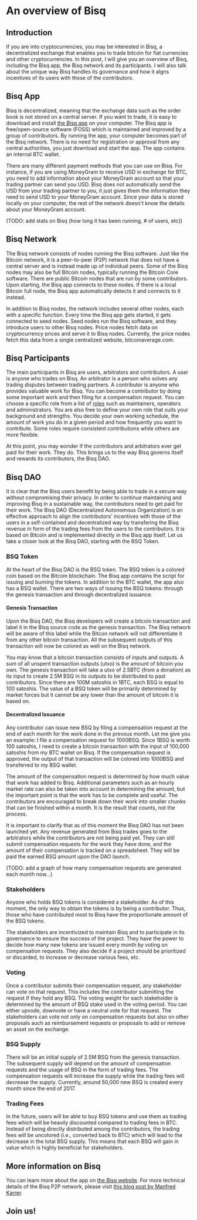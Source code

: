 # An overview of Bisq

## Introduction
If you are into cryptocurrencies, you may be interested in Bisq, a decentralized exchange that enables you to trade bitcoin for fiat currencies and other cryptocurrencies. In this post, I will give you an overview of Bisq, including the Bisq app, the Bisq network and its participants. I will also talk about the unique way Bisq handles its governance and how it algns incentives of its users with those of the contributors.   

## Bisq App
Bisq is decentralized, meaning that the exchange data such as the order book is not stored on a central server. If you want to trade, it is easy to download and install [the Bisq app](https://bisq.network/downloads/) on your computer. The Bisq app is free/open-source software (FOSS) which is maintained and improved by a group of contributors. By running the app, your computer becomes part of the Bisq network. There is no need for registration or approval from any central authorities, you just download and start the app. The app contains an internal BTC wallet.

There are many different payment methods that you can use on Bisq. For instance, if you are using MoneyGram to receive USD in exchange for BTC, you need to add information about your MoneyGram account so that your trading partner can send you USD. Bisq does not automatically send the USD from your trading partner to you, it just gives them the information they need to send USD to your MoneyGram account. Since your data is stored locally on your computer, the rest of the network doesn't know the details about your MoneyGram account.

(TODO: add stats on Bisq (how long it has been running, # of users, etc))

## Bisq Network
The Bisq network consists of nodes running the Bisq software. Just like the Bitcoin network, it is a peer-to-peer (P2P) network that does not have a central server and is instead made up of individual peers. Some of the Bisq nodes may also be full Bitcoin nodes, typically running the Bitcoin Core software. There are public Bitcoin nodes that are run by some contributors. Upon starting, the Bisq app connects to these nodes. If there is a local Bitcoin full node, the Bisq app automatically detects it and connects to it instead. 

In addition to Bisq nodes, the network includes several other nodes, each with a specific function. Every time the Bisq app gets started, it gets connected to seed nodes. Seed nodes run the Bisq software, and they introduce users to other Bisq nodes. Price nodes fetch data on cryptocurrency prices and serve it to Bisq nodes. Currently, the price nodes fetch this data from a single centralized website, bitcoinaverage.com.

## Bisq Participants
The main participants in Bisq are users, arbitrators and contributors. A user is anyone who trades on Bisq. An arbitrator is a person who solves any trading disputes between trading partners. A contributor is anyone who provides valuable work for Bisq. You can become a contributor by doing some important work and then filing for a compensation request. You can choose a specific role from a list of [roles](https://docs.bisq.network/roles.html) such as maintainers, operators and administrators. You are also free to define your own role that suits your background and strengths. You decide your own working schedule, the amount of work you do in a given period and how frequently you want to contribute. Some roles require consistent contributions while others are more flexible.

At this point, you may wonder if the contributors and arbitrators ever get paid for their work. They do. This brings us to the way Bisq governs itself and rewards its contributors, the Bisq DAO.

## Bisq DAO
It is clear that the Bisq users benefit by being able to trade in a secure way without compromising their privacy. In order to continue maintaining and improving Bisq in a sustainable way, the contributors need to get paid for their work. The Bisq DAO (Decentralized Autonomous Organization) is an effective approach to align the contributors' incentives with those of the users in a self-contained and decentralized way by transfering the Bisq revenue in form of the trading fees from the users to the contributors. It is based on Bitcoin and is implemented directly in the Bisq app itself. Let us take a closer look at the Bisq DAO, starting with the BSQ Token.

### BSQ Token
At the heart of the Bisq DAO is the BSQ token. The BSQ token is a colored coin based on the Bitcoin blockchain. The Bisq app contains the script for issuing and burning the tokens. In addition to the BTC wallet, the app also has a BSQ wallet. There are two ways of issuing the BSQ tokens: through the genesis transaction and through decentralized issuance.

#### Genesis Transaction
Upon the Bisq DAO, the Bisq developers will create a bitcoin transaction and label it in the Bisq source code as the genesis transaction. The Bisq network will be aware of this label while the Bitcon network will not differentiate it from any other bitcoin transaction. All the subsequent outputs of this transaction will now be colored as well on the Bisq network. 

You may know that a bitcoin transaction consists of inputs and outputs. A sum of all unspent transaction outputs (utxo) is the amount of bitcoin you own. The genesis transaction will take a utxo of 2.5BTC (from a donation) as its input to create 2.5M BSQ in its outputs to be distributed to past contributors. Since there are 100M satoshis in 1BTC, each BSQ is equal to 100 satoshis. The value of a BSQ token will be primarily determined by market forces but it cannot be any lower than the amount of bitcoin it is based on.

#### Decentralized Issuance
Any contributor can issue new BSQ by filing a compensation request at the end of each month for the work done in the prevous month. Let me give you an example: I file a compensation request for 1000BSQ. Since 1BSQ is worth 100 satoshis, I need to create a bitcoin transaction with the input of 100,000 satoshis from my BTC wallet on Bisq. If the compensation request is approved, the output of that transaction will be colored into 1000BSQ and transferred to my BSQ wallet.

The amount of the compensation request is determined by how much value that work has added to Bisq. Additional parameters such as an hourly market rate can also be taken into account in determining the amount, but the important point is that the work has to be complete and useful. The contributors are encouraged to break down their work into smaller chunks that can be finished within a month. It is the result that counts, not the process.

It is important to clarify that as of this moment the Bisq DAO has not been launched yet. Any revenue generated from Bisq trades goes to the arbitrators while the contributors are not being paid yet. They can still submit compensation requests for the work they have done, and the amount of their compensation is tracked on a spreadsheet. They will be paid the earned BSQ amount upon the DAO launch.

(TODO: add a graph of how many compensation requests are generated each month now...)

### Stakeholders
Anyone who holds BSQ tokens is considered a stakeholder. As of this moment, the only way to obtain the tokens is by being a contributor. Thus, those who have contributed most to Bisq have the proportionate amount of the BSQ tokens. 

The stakeholders are incentivized to maintain Bisq and to participate in its governance to ensure the success of the project. They have the power to decide how many new tokens are issued every month by voting on compensation requests. They also decide if a project should be prioritized or discarded, to increase or decrease various fees, etc.

### Voting
Once a contributor submits their compensation request, any stakeholder can vote on that request. This includes the contributor submitting the request if they hold any BSQ. The voting weight for each stakeholder is determined by the amount of BSQ stake used in the voting period. You can either upvode, downvote or have a neutral vote for that request. The stakeholders can vote not only on compensation requests but also on other proposals auch as reimbursement requests or proposals to add or remove an asset on the exchange. 

### BSQ Supply
There will be an initial supply of 2.5M BSQ from the genesis transaction. The subsequent supply will depend on the amount of compensation requests and the usage of BSQ in the form of trading fees. The compensation requests will increase the supply while the trading fees will decrease the supply. Currently, around 50,000 new BSQ is created every month since the end of 2017. 

### Trading Fees
In the future, users will be able to buy BSQ tokens and use them as trading fees which will be heavily discounted compared to trading fees in BTC. Instead of being directly distributed among the contributors, the trading fees will be uncolored (i.e., converted back to BTC) which will lead to the decrease in the total BSQ supply. This means that each BSQ will gain in value which is highly beneficial for stakeholders. 

## More information on Bisq
You can learn more about the app on [the Bisq website](https://docs.bisq.network/getting-started.html).
For more technical details of the Bisq P2P network, please visit [this blog post by Manfred Karrer](https://bisq.network/blog/new-p2p-network/).

## Join us!

